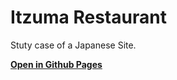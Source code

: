 # Itzuma Restaurant
Stuty case of a Japanese Site.

**[Open in Github Pages](https://marktremblay.github.io/Itzuma-Restaurant)**
